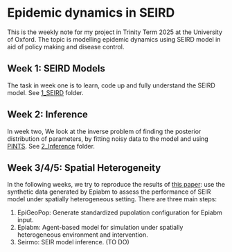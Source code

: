 # Epidemic dynamics in SEIRD
This is the weekly note for my project in Trinity Term 2025 at the University of Oxford. The topic is modelling epidemic dynamics using SEIRD model in aid of policy making and disease control.

## Week 1: SEIRD Models
The task in week one is to learn, code up and fully understand the SEIRD model. See [1_SEIRD](1_SEIRD) folder.

## Week 2: Inference
In week two, We look at the inverse problem of finding the posterior distribution of parameters, by fitting noisy data to the model and using [PINTS](https://github.com/pints-team/pints/blob/main/examples/stats/beginners-tutorial.ipynb). See [2_Inference](2_Inference) folder.

## Week 3/4/5: Spatial Heterogeneity
In the following weeks, we try to reproduce the results of [this paper](https://arxiv.org/pdf/2503.04648): use the synthetic data generated by Epiabm to assess the performance of SEIR model under spatially heterogeneous setting. There are three main steps:
1. EpiGeoPop: Generate standardized pupolation configuration for Epiabm input.
2. Epiabm: Agent-based model for simulation under spatially heterogeneous environment and intervention.
3. Seirmo: SEIR model inference. (TO DO)

